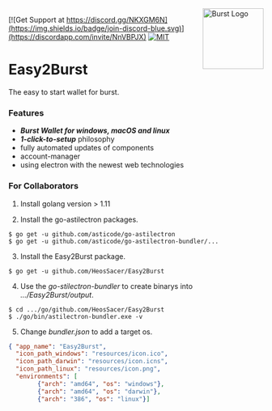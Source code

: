 <img align="right" width="120" height="120" title="Burst Logo" src="https://raw.githubusercontent.com/PoC-Consortium/Marketing_Resources/master/BURST_LOGO/PNG/icon_blue.png" />

[![Get Support at https://discord.gg/NKXGM6N](https://img.shields.io/badge/join-discord-blue.svg)](https://discordapp.com/invite/NnVBPJX)
[![MIT](https://img.shields.io/badge/license-GPLv3-blue.svg)](LICENSE)

# Easy2Burst

The easy to start wallet for burst.

### Features
- ***Burst Wallet for windows, macOS and linux***
- ***1-click-to-setup*** philosophy
- fully automated updates of components
- account-manager
- using electron with the newest web technologies

### For Collaborators
1. Install golang version > 1.11

2. Install the go-astilectron packages.
``` shell
$ go get -u github.com/asticode/go-astilectron
$ go get -u github.com/asticode/go-astilectron-bundler/...
```

3. Install the Easy2Burst package.
``` shell
$ go get -u github.com/HeosSacer/Easy2Burst
```

4. Use the *go-stilectron-bundler* to create binarys into *.../Easy2Burst/output*.
``` shell
$ cd .../go/github.com/HeosSacer/Easy2Burst
$ ./go/bin/astilectron-bundler.exe -v
```

5. Change *bundler.json* to add a target os.
``` json
{ "app_name": "Easy2Burst",
  "icon_path_windows": "resources/icon.ico",
  "icon_path_darwin": "resources/icon.icns",
  "icon_path_linux": "resources/icon.png",
  "environments": [
        {"arch": "amd64", "os": "windows"},
        {"arch": "amd64", "os": "darwin"},
        {"arch": "386", "os": "linux"}]
```
